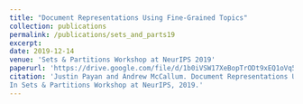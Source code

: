 ```yaml
---
title: "Document Representations Using Fine-Grained Topics"
collection: publications
permalink: /publications/sets_and_parts19
excerpt: 
date: 2019-12-14
venue: 'Sets & Partitions Workshop at NeurIPS 2019'
paperurl: 'https://drive.google.com/file/d/1b0iVSW17XeBopTrODt9xEQ1oVq5kRL2A/view'
citation: 'Justin Payan and Andrew McCallum. Document Representations Using Fine-Grained Topics.
In Sets & Partitions Workshop at NeurIPS, 2019.'
---
```

